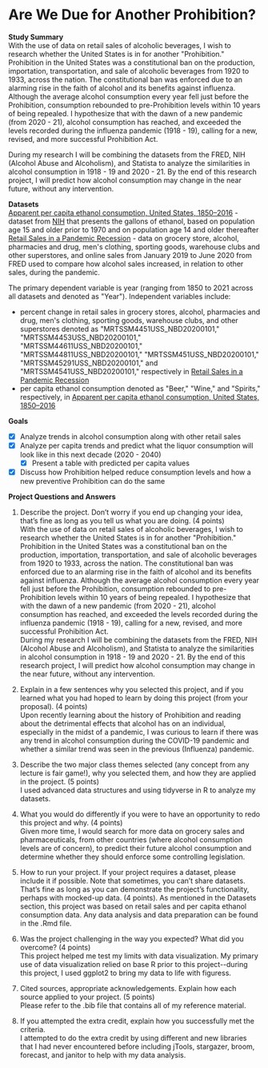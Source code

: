 # Are We Due for Another Prohibition?  

**Study Summary**  
With the use of data on retail sales of alcoholic beverages, I wish to research whether the United States is in for another "Prohibition." Prohibition in the United States was a constitutional ban on the production, importation, transportation, and sale of alcoholic beverages from 1920 to 1933, across the nation. The constitutional ban was enforced due to an alarming rise in the faith of alcohol and its benefits against influenza. Although the average alcohol consumption every year fell just before the Prohibition, consumption rebounded to pre-Prohibition levels within 10 years of being repealed. I hypothesize that with the dawn of a new pandemic (from 2020 - 21), alcohol consumption has reached, and exceeded the levels recorded during the influenza pandemic (1918 - 19), calling for a new, revised, and more successful Prohibition Act.  
  
During my research I will be combining the datasets from the FRED, NIH (Alcohol Abuse and Alcoholism), and Statista to analyze the similarities in alcohol consumption in 1918 - 19 and 2020 - 21. By the end of this research project, I will predict how alcohol consumption may change in the near future, without any intervention.  
  
**Datasets**  
[Apparent per capita ethanol consumption, United States, 1850–2016](https://github.com/chakraoishee/prohibition_analysis/blob/main/data/data-mjDxu.csv) - dataset from [NIH](https://pubs.niaaa.nih.gov/publications/surveillance110/tab1_16.htm) that presents the gallons of ethanol, based on population age 15 and older prior to 1970 and on population age 14 and older thereafter  
[Retail Sales in a Pandemic Recession](https://github.com/chakraoishee/prohibition_analysis/blob/main/data/fredgraph.csv) - data on grocery store, alcohol, pharmacies and drug, men's clothing, sporting goods, warehouse clubs and other superstores, and online sales from January 2019 to June 2020 from FRED used to compare how alcohol sales increased, in relation to other sales, during the pandemic.  
  
The primary dependent variable is year (ranging from 1850 to 2021 across all datasets and denoted as "Year"). Independent variables include:  
- percent change in retail sales in grocery stores, alcohol, pharmacies and drug, men's clothing, sporting goods, warehouse clubs, and other superstores denoted as "MRTSSM4451USS_NBD20200101," "MRTSSM4453USS_NBD20200101," "MRTSSM44611USS_NBD20200101," "MRTSSM44811USS_NBD20200101," "MRTSSM451USS_NBD20200101," "MRTSSM45291USS_NBD20200101," and "MRTSSM4541USS_NBD20200101," respectively in [Retail Sales in a Pandemic Recession](https://github.com/chakraoishee/prohibition_analysis/blob/main/data/fredgraph.csv)
- per capita ethanol consumption denoted as "Beer," "Wine," and "Spirits," respectively, in [Apparent per capita ethanol consumption, United States, 1850–2016](https://github.com/chakraoishee/prohibition_analysis/blob/main/data/data-mjDxu.csv)
  
 **Goals**  
 - [X] Analyze trends in alcohol consumption along with other retail sales
 - [X] Analyze per capita trends and predict what the liquor consumption will look like in this next decade (2020 - 2040)
   - [X] Present a table with predicted per capita values
 - [X] Discuss how Prohibition helped reduce consumption levels and how a new preventive Prohibition can do the same  

**Project Questions and Answers**  
1. Describe the project. Don’t worry if you end up changing your idea, that’s fine as long as
you tell us what you are doing. (4 points)  
With the use of data on retail sales of alcoholic beverages, I wish to research whether the United States is in for another "Prohibition." Prohibition in the United States was a constitutional ban on the production, importation, transportation, and sale of alcoholic beverages from 1920 to 1933, across the nation. The constitutional ban was enforced due to an alarming rise in the faith of alcohol and its benefits against influenza. Although the average alcohol consumption every year fell just before the Prohibition, consumption rebounded to pre-Prohibition levels within 10 years of being repealed. I hypothesize that with the dawn of a new pandemic (from 2020 - 21), alcohol consumption has reached, and exceeded the levels recorded during the influenza pandemic (1918 - 19), calling for a new, revised, and more successful Prohibition Act.  
During my research I will be combining the datasets from the FRED, NIH (Alcohol Abuse and Alcoholism), and Statista to analyze the similarities in alcohol consumption in 1918 - 19 and 2020 - 21. By the end of this research project, I will predict how alcohol consumption may change in the near future, without any intervention.  

2. Explain in a few sentences why you selected this project, and if you learned what you
had hoped to learn by doing this project (from your proposal). (4 points)  
Upon recently learning about the history of Prohibition and reading about the detrimental effects that alcohol has on an individual, especially in the midst of a pandemic, I was curious to learn if there was any trend in alcohol consumption during the COVID-19 pandemic and whether a similar trend was seen in the previous (Influenza) pandemic.  

3. Describe the two major class themes selected (any concept from any lecture is fair
game!), why you selected them, and how they are applied in the project. (5 points)  
I used advanced data structures and using tidyverse in R to analyze my datasets.  

4. What you would do differently if you were to have an opportunity to redo this project and
why. (4 points)  
Given more time, I would search for more data on grocery sales and pharmaceuticals, from other countries (where alcohol consumption levels are of concern), to predict their future alcohol consumption and determine whether they should enforce some controlling legislation.  

5. How to run your project. If your project requires a dataset, please include it if possible. Note that sometimes, you can’t share datasets. That’s fine as long as you can demonstrate the project’s functionality, perhaps with mocked-up data. (4 points). 
As mentioned in the Datasets section, this project was based on retail sales and per capita ethanol consumption data. Any data analysis and data preparation can be found in the .Rmd file.  

6. Was the project challenging in the way you expected? What did you overcome? (4
points)  
This project helped me test my limits with data visualization. My primary use of data visualization relied on base R prior to this project--during this project, I used ggplot2 to bring my data to life with figuress.  

7. Cited sources, appropriate acknowledgements. Explain how each source applied to your project. (5 points)  
Please refer to the .bib file that contains all of my reference material.  

8. If you attempted the extra credit, explain how you successfully met the criteria.  
I attempted to do the extra credit by using different and new libraries that I had never encountered before including jTools, stargazer, broom, forecast, and janitor to help with my data analysis.  
